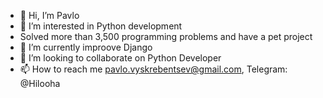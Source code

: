 - 👋 Hi, I’m Pavlo
- 👀 I’m interested in Python development
- Solved more than 3,500 programming problems and have a pet project
- 🌱 I’m currently improove Django
- 💞️ I’m looking to collaborate on Python Developer
- 📫 How to reach me pavlo.vyskrebentsev@gmail.com, Telegram: @Hilooha

